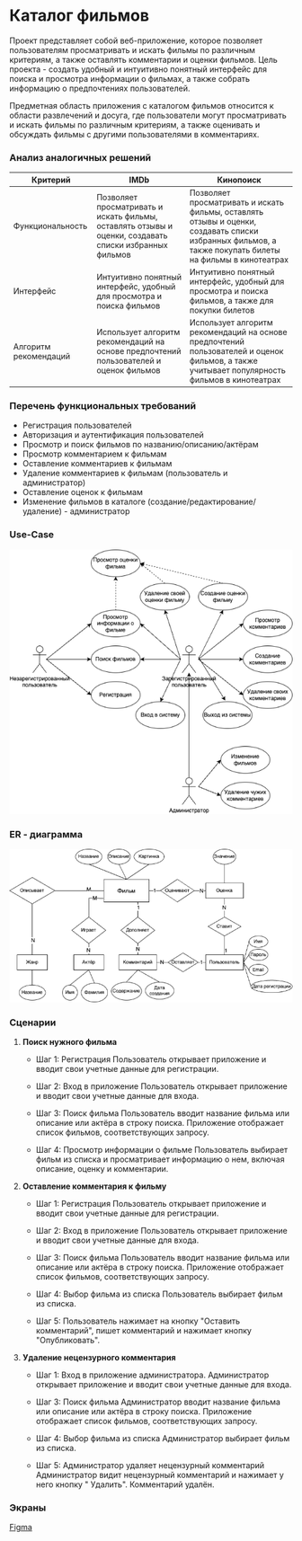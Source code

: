 # Каталог фильмов

Проект представляет собой веб-приложение, которое позволяет пользователям
просматривать и искать фильмы по различным критериям, а также оставлять
комментарии и
оценки фильмов. Цель проекта - создать удобный и интуитивно понятный интерфейс
для поиска и просмотра информации о фильмах, а также собрать информацию о
предпочтениях пользователей.

Предметная область приложения с каталогом фильмов относится к области
развлечений и досуга, где пользователи могут просматривать и искать фильмы по
различным критериям, а также оценивать и обсуждать фильмы с другими
пользователями
в комментариях.

### Анализ аналогичных решений

| Критерий              | IMDb                                                                                                   | Кинопоиск                                                                                                                                               |
|-----------------------|--------------------------------------------------------------------------------------------------------|---------------------------------------------------------------------------------------------------------------------------------------------------------|
| Функциональность      | Позволяет просматривать и искать фильмы, оставлять отзывы и оценки, создавать списки избранных фильмов | Позволяет просматривать и искать фильмы, оставлять отзывы и оценки, создавать списки избранных фильмов, а также покупать билеты на фильмы в кинотеатрах |
| Интерфейс             | Интуитивно понятный интерфейс, удобный для просмотра и поиска фильмов                                  | Интуитивно понятный интерфейс, удобный для просмотра и поиска фильмов, а также для покупки билетов                                                      |
| Алгоритм рекомендаций | Использует алгоритм рекомендаций на основе предпочтений пользователей и оценок фильмов                 | Использует алгоритм рекомендаций на основе предпочтений пользователей и оценок фильмов, а также учитывает популярность фильмов в кинотеатрах            |

### Перечень функциональных требований

- Регистрация пользователей
- Авторизация и аутентификация пользователей
- Просмотр и поиск фильмов по названию/описанию/актёрам
- Просмотр комментарием к фильмам
- Оставление комментариев к фильмам
- Удаление комментариев к фильмам (пользователь и администратор)
- Оставление оценок к фильмам
- Изменение фильмов в каталоге (создание/редактирование/удаление) -
  администратор

### Use-Case

![img.png](assets/img.png)

### ER - диаграмма
![img_1.png](assets/img_1.png)

### Сценарии

1. **Поиск нужного фильма**

    - Шаг 1: Регистрация
      Пользователь открывает приложение и вводит свои учетные данные для
      регистрации.

    - Шаг 2: Вход в приложение
      Пользователь открывает приложение и вводит свои учетные данные для входа.

    - Шаг 3: Поиск фильма
      Пользователь вводит название фильма или описание или актёра в строку
      поиска.
      Приложение отображает список фильмов, соответствующих запросу.

    - Шаг 4: Просмотр информации о фильме
      Пользователь выбирает фильм из списка и просматривает информацию о нем,
      включая описание, оценку и комментарии.

2. **Оставление комментария к фильму**

    - Шаг 1: Регистрация
      Пользователь открывает приложение и вводит свои учетные данные для
      регистрации.

    - Шаг 2: Вход в приложение
      Пользователь открывает приложение и вводит свои учетные данные для входа.

    - Шаг 3: Поиск фильма
      Пользователь вводит название фильма или описание или актёра в строку
      поиска.
      Приложение отображает список фильмов, соответствующих запросу.

    - Шаг 4: Выбор фильма из списка
      Пользователь выбирает фильм из списка.

    - Шаг 5: Пользователь нажимает на кнопку "Оставить комментарий", пишет
      комментарий и нажимает кнопку "Опубликовать".

3. **Удаление нецензурного комментария**

    - Шаг 1: Вход в приложение администратора.
      Администратор открывает приложение и вводит свои учетные данные для входа.

    - Шаг 3: Поиск фильма
      Администратор вводит название фильма или описание или актёра в строку
      поиска.
      Приложение отображает список фильмов, соответствующих запросу.

    - Шаг 4: Выбор фильма из списка
      Администратор выбирает фильм из списка.

    - Шаг 5: Администратор удаляет нецензурный комментарий
      Администратор видит нецензурный комментарий и нажимает у него кнопку "
      Удалить".
      Комментарий удалён.

### Экраны

[Figma](https://www.figma.com/design/A2jQGHOg7lxH5ARWVVP7xG/%D0%9A%D0%B0%D1%82%D0%B0%D0%BB%D0%BE%D0%B3-%D1%84%D0%B8%D0%BB%D1%8C%D0%BC%D0%BE%D0%B2?node-id=0-1&node-type=canvas&t=37myWwwNNb62hvUV-0)